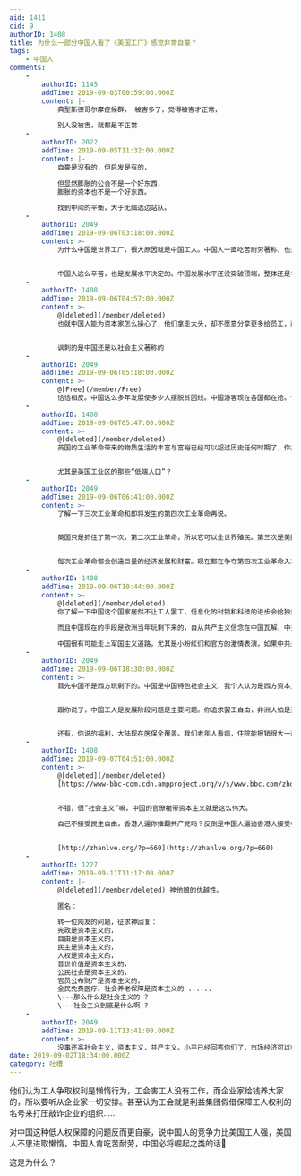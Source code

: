 ```yaml
---
aid: 1411
cid: 9
authorID: 1408
title: 为什么一部分中国人看了《美国工厂》感觉非常自豪？
tags:
    - 中国人
comments:
    -
        authorID: 1145
        addTime: 2019-09-03T00:59:00.000Z
        content: |-
            典型斯德哥尔摩症候群， 被害多了，觉得被害才正常，

            别人没被害，就都是不正常
    -
        authorID: 2022
        addTime: 2019-09-05T11:32:00.000Z
        content: |-
            自豪是没有的，但启发是有的，

            但显然膨胀的公会不是一个好东西，  
            膨胀的资本也不是一个好东西。

            找到中间的平衡，大于无脑选边站队。
    -
        authorID: 2049
        addTime: 2019-09-06T03:18:00.000Z
        content: >-
            为什么中国是世界工厂，很大原因就是中国工人。中国人一直吃苦耐劳著称，也是我们比外国人的优势。中国人不在乎加班，在乎的是加班费。


            中国人这么辛苦，也是发展水平决定的。中国发展水平还没突破顶端，整体还是在中低端。不可能有那么大的利益，所以很多都是辛苦钱。等中国也能用人民币，石油，大飞机，芯片等可以收割全世界了。中国工人也可以轻松了。欧美在这个阶段一样辛苦。他们为何要用人权，自由，民主宣传说中国问题，这些东西能当饭吃？能过上幸福生活？我看不能。还是要一个稳定的发展环境，辛勤的劳动大众，实干兴国。中美为何贸易战，目的还不是阻止中国崛起，掏空中国产业。当然我说的是大环境，个别黑心商人，严重压迫不能说明大环境问题。
    -
        authorID: 1408
        addTime: 2019-09-06T04:57:00.000Z
        content: >-
            @[deleted](/member/deleted)
            也就中国人能为资本家怎么操心了，他们拿走大头，却不愿意分享更多给员工，而是自己享受贿赂官员走后路，方便自己的项目工程能更好批准。


            讽刺的是中国还是以社会主义著称的
    -
        authorID: 2049
        addTime: 2019-09-06T05:18:00.000Z
        content: >-
            @[Free](/member/Free)
            恰恰相反。中国这么多年发展使多少人摆脱贫困线。中国游客现在各国都在抢。恰恰说明中国人有钱了。还有中国现在正在搞的扶贫政策。中国大学学费低，即使没钱上学的也很容易无息贷款轻松完成学业，高考保证了穷人也能有上升通道。你要说大资本家，我看香港贫富差距比大陆大多了吧，美国就更不用说了。美国富人区和贫民区了解一下，很多地区晚上都不敢出门。中国社会主义本来追究的就是公平，做的也的确比西方好很多。为何就是抱着固有的想法，不愿意考虑一下。
    -
        authorID: 1408
        addTime: 2019-09-06T05:47:00.000Z
        content: >-
            @[deleted](/member/deleted)
            英国的工业革命带来的物质生活的丰富与富裕已经可以超过历史任何时期了，你共的精神导师为什么还要“可怜”这些底层呢？


            尤其是英国工业区的那些“低端人口”？
    -
        authorID: 2049
        addTime: 2019-09-06T06:41:00.000Z
        content: >-
            了解一下三次工业革命和即将发生的第四次工业革命再说。


            英国只是抓住了第一次，第二次工业革命，所以它可以全世界殖民。第三次是美国抓住了。所以它是世界霸权。


            每次工业革命都会创造巨量的经济发展和财富。现在都在争夺第四次工业革命入场卷。知道为啥美国搞华为，因为5G很有可能带来一次工业革命。像大陆为何共享单车，滴滴打车，外卖，移动支付发展的好。就是因为大陆4G网络发展的好的。不管是偏远地区，还是地铁里面。信号覆盖率，基站数量全球第一。5G将带来更多产业和发展。再加一句这也是你口中的独裁政府搞的。了解下欧美偏远地区没信号，地铁没信号的故事。
    -
        authorID: 1408
        addTime: 2019-09-06T10:44:00.000Z
        content: >-
            @[deleted](/member/deleted)
            你了解一下中国这个国家居然不让工人罢工，信息化的封锁和科技的进步会给独裁者更好对人民权利更加肆无忌惮的侵犯，况且没有良好的社会福利制度，就连美国这种非福利国家都不能赶上，更别提欧洲部分国家了。  

            而且中国现在的手段是欧洲当年玩剩下来的，自从共产主义信念在中国瓦解，中共已然开始渲染民族主义情怀来感染国民，而民族主义这个产物可以帮助独裁者更好把矛盾转移国外，而忽视国内矛盾和共产党自身这个特权阶层。  

            中国很有可能走上军国主义道路，尤其是小粉红们和官方的激情表演，如果中共未来统治出现重大政治危机，必然是帝国化军事化的利用台湾南海等问题来维系自己统治，转嫁国内矛盾，就像当年的阿根廷独裁者一样。
    -
        authorID: 2049
        addTime: 2019-09-06T18:30:00.000Z
        content: >-
            首先中国不是西方玩剩下的。中国是中国特色社会主义，我个人认为是西方资本主义和社会主义结合的一种制度。目前这个制度我看到的是比西方纯资本主义更有优越性。国企可以保证国家稳定，私企可以增加经济活力。比如中国土地都归国家所有，中国土地价格也高，卖地钱政府拿来建学校，修路等公共设施。而西方土地私有，钱都归个人所有。很多不列举，中国制度好就是能集中力量办大事。


            跟你说了，中国工人是发展阶段问题是主要问题。你追求罢工自由，非洲人怕是连工作都没有吧。美国可以自由罢工，我看工厂也没有了吧。先解决温饱问题，再是福利。


            还有，你说的福利，大陆现在医保全覆盖。我们老年人看病，住院能报销很大一部分比例（很多年轻都没交过医保，后来只是交了很少的钱偶）。60以后的老年人，即使没交过社保的，也会发一些钱的。这不都是国家的福利。国家在一步步进步，不可能从40年前，一穷二白，一下比过西方发达国家吧。这不都在进步吗？因为这能一棍子打死？如果按你的标准，怕是其他让人民生活在贫困线下的国家，更应该被干掉吧。然后全球只剩下西方国家了？他们之所以福利好，就是因为占了高端产业，一架飞机卖多少钱。等中国大飞机等高端产业都起来了。哪里还有他们的福利啊。福利好的欧洲，怎么出了欧猪几国啊？
    -
        authorID: 1408
        addTime: 2019-09-07T04:51:00.000Z
        content: >-
            @[deleted](/member/deleted)
            [https://www-bbc-com.cdn.ampproject.org/v/s/www.bbc.com/zhongwen/simp/amp/press-review-42174763?amp\_js\_v=a2&\_gsa=1&usqp=mq331AQEKAFwAQ%3D%3D#aoh=15678316454700&referrer=https%3A%2F%2Fwww.google.com&\_tf=%E4%BE%86%E6%BA%90%EF%BC%9A%251%24s](https://www-bbc-com.cdn.ampproject.org/v/s/www.bbc.com/zhongwen/simp/amp/press-review-42174763?amp_js_v=a2&_gsa=1&usqp=mq331AQEKAFwAQ%3D%3D#aoh=15678316454700&referrer=https%3A%2F%2Fwww.google.com&_tf=%E4%BE%86%E6%BA%90%EF%BC%9A%251%24s)


            不错，很“社会主义”嘛，中国的官僚裙带资本主义就是这么伟大。  

            自己不接受民主自由，香港人逼你推翻共产党吗？反倒是中国人逼迫香港人接受中国那一套专制主义传统风气，Chinazi这个名号不是空穴来风


            [http://zhanlve.org/?p=660](http://zhanlve.org/?p=660)
    -
        authorID: 1227
        addTime: 2019-09-11T11:17:00.000Z
        content: |-
            @[deleted](/member/deleted) 神他娘的优越性。

            匿名：

            转一位网友的问题，征求神回复：  
            宪政是资本主义的，  
            自由是资本主义的，  
            民主是资本主义的，  
            人权是资本主义的，  
            普世价值是资本主义的，  
            公民社会是资本主义的，  
            官员公布财产是资本主义的，  
            全民免费医疗、社会养老保障是资本主义的 ......  
            \---那么什么是社会主义的 ?  
            \---社会主义到底是什么啊 ?
    -
        authorID: 2049
        addTime: 2019-09-11T13:41:00.000Z
        content: >-
            没事还高社会主义，资本主义，共产主义。小平已经回答你们了，市场经济可以姓资，也可以姓社。那个好我们就用，实践是检验真理的唯一表不能。发这一堆有啥意义，真是全面资本主义，能把中国治理好？
date: 2019-09-02T18:34:00.000Z
category: 吐槽
---
```


他们认为工人争取权利是懒惰行为，工会害工人没有工作，而企业家给钱养大家的，所以要听从企业家一切安排。甚至认为工会就是利益集团假借保障工人权利的名号来打压敲诈企业的组织......

对中国这种低人权保障的问题反而更自豪，说中国人的竞争力比美国工人强，美国人不思进取懒惰，中国人肯吃苦耐劳，中国必将崛起之类的话🤔

这是为什么？

